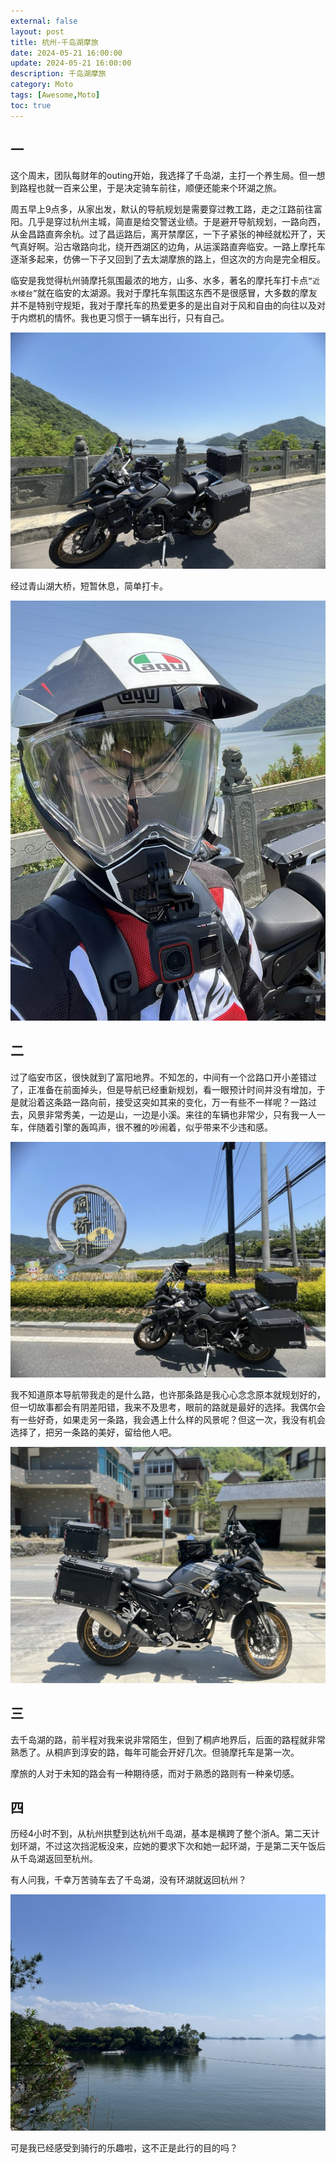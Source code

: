 ```yaml
---
external: false
layout: post
title: 杭州-千岛湖摩旅
date: 2024-05-21 16:00:00
update: 2024-05-21 16:00:00
description: 千岛湖摩旅
category: Moto
tags: [Awesome,Moto]
toc: true
---
```


## 一

这个周末，团队每财年的outing开始，我选择了千岛湖，主打一个养生局。但一想到路程也就一百来公里，于是决定骑车前往，顺便还能来个环湖之旅。

周五早上9点多，从家出发，默认的导航规划是需要穿过教工路，走之江路前往富阳。几乎是穿过杭州主城，简直是给交警送业绩。于是避开导航规划，一路向西，从金昌路直奔余杭。过了昌运路后，离开禁摩区，一下子紧张的神经就松开了，天气真好啊。沿古墩路向北，绕开西湖区的边角，从运溪路直奔临安。一路上摩托车逐渐多起来，仿佛一下子又回到了去太湖摩旅的路上，但这次的方向是完全相反。

临安是我觉得杭州骑摩托氛围最浓的地方，山多、水多，著名的摩托车打卡点`“近水楼台”`就在临安的太湖源。我对于摩托车氛围这东西不是很感冒，大多数的摩友并不是特别守规矩，我对于摩托车的热爱更多的是出自对于风和自由的向往以及对于内燃机的情怀。我也更习惯于一辆车出行，只有自己。

![image.png](https://raw.githubusercontent.com/luckyscript/image/master/20240521194220.png)


经过青山湖大桥，短暂休息，简单打卡。

![image.png](https://raw.githubusercontent.com/luckyscript/image/master/20240521194251.png)


## 二

过了临安市区，很快就到了富阳地界。不知怎的，中间有一个岔路口开小差错过了，正准备在前面掉头，但是导航已经重新规划，看一眼预计时间并没有增加，于是就沿着这条路一路向前，接受这突如其来的变化，万一有些不一样呢？一路过去，风景非常秀美，一边是山，一边是小溪。来往的车辆也非常少，只有我一人一车，伴随着引擎的轰鸣声，很不雅的吵闹着，似乎带来不少违和感。

![image.png](https://raw.githubusercontent.com/luckyscript/image/master/20240521194306.png)

我不知道原本导航带我走的是什么路，也许那条路是我心心念念原本就规划好的，但一切故事都会有阴差阳错，我来不及思考，眼前的路就是最好的选择。我偶尔会有一些好奇，如果走另一条路，我会遇上什么样的风景呢？但这一次，我没有机会选择了，把另一条路的美好，留给他人吧。

![image.png](https://raw.githubusercontent.com/luckyscript/image/master/20240521194318.png)


## 三

去千岛湖的路，前半程对我来说非常陌生，但到了桐庐地界后，后面的路程就非常熟悉了。从桐庐到淳安的路，每年可能会开好几次。但骑摩托车是第一次。

摩旅的人对于未知的路会有一种期待感，而对于熟悉的路则有一种亲切感。

## 四

历经4小时不到，从杭州拱墅到达杭州千岛湖，基本是横跨了整个浙A。第二天计划环湖，不过这次挡泥板没来，应她的要求下次和她一起环湖，于是第二天午饭后从千岛湖返回至杭州。

有人问我，千幸万苦骑车去了千岛湖，没有环湖就返回杭州？

![image.png](https://raw.githubusercontent.com/luckyscript/image/master/20240521194328.png)


可是我已经感受到骑行的乐趣啦，这不正是此行的目的吗？




